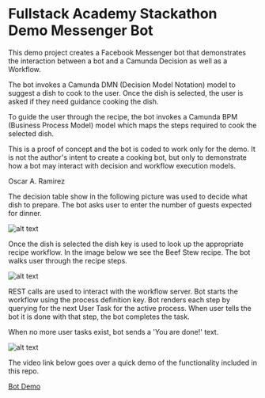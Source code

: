# Fullstack Academy Stackathon Demo Messenger Bot

This demo project creates a Facebook Messenger bot that demonstrates the 
interaction between a bot and a Camunda Decision as well as a Workflow.

The bot invokes a Camunda DMN (Decision Model Notation) model to suggest
a dish to cook to the user. Once the dish is selected, the user is asked
if they need guidance cooking the dish.

To guide the user through the recipe, the bot invokes a Camunda BPM (Business Process Model) model which maps the steps required to cook the selected dish.

This is a proof of concept and the bot is coded to work only for the demo. It
is not the author's intent to create a cooking bot, but only to demonstrate
how a bot may interact with decision and workflow execution models.

Oscar A. Ramirez

The decision table show in the following picture was used to decide what dish to prepare. The bot asks user to enter the number of guests expected for dinner.
 
![alt text](https://cdn.glitch.com/09c5fb51-1714-474d-bcca-ccede5088c33%2FScreen%20Shot%202017-09-24%20at%203.24.22%20PM.png?1506281133113 "Dish Decision Table")

Once the dish is selected the dish key is used to look up the appropriate recipe workflow. In the image below we see the Beef Stew recipe. The bot walks user through the recipe steps. 

![alt text](https://cdn.glitch.com/09c5fb51-1714-474d-bcca-ccede5088c33%2FScreen%20Shot%202017-09-24%20at%203.23.44%20PM.png?1506281121749 "Stew Recipe Workflow")

REST calls are used to interact with the workflow server. Bot starts the workflow using the process definition key. Bot renders each step by querying for the next User Task for the active process. When user tells the bot it is done with that step, the bot completes the task.

When no more user tasks exist, bot sends a 'You are done!' text. 

![alt text](https://cdn.glitch.com/09c5fb51-1714-474d-bcca-ccede5088c33%2FScreen%20Shot%202017-09-24%20at%203.34.58%20PM.png?1506281732531 "Bot in action.")

The video link below goes over a quick demo of the functionality included in this repo.

[Bot Demo](https://youtu.be/yprUvUCE2iU)


